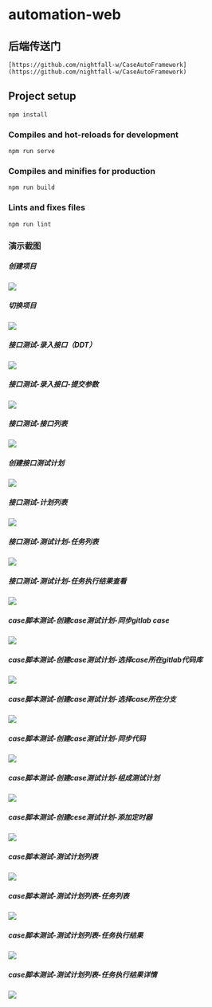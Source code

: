 # automation-web

## 后端传送门
```
[https://github.com/nightfall-w/CaseAutoFramework](https://github.com/nightfall-w/CaseAutoFramework)
```

## Project setup
```
npm install
```

### Compiles and hot-reloads for development
```
npm run serve
```

### Compiles and minifies for production
```
npm run build
```

### Lints and fixes files
```
npm run lint
```
### 演示截图
##### 创建项目
 ![](images-folder/创建编辑项目.jpg)
##### 切换项目
 ![](images-folder/切换项目.jpg)
##### 接口测试-录入接口（DDT）
![](images-folder/接口创建-DDT.jpg)
##### 接口测试-录入接口-提交参数
![](images-folder/接口创建提交表单数据.jpg)
##### 接口测试-接口列表
![](images-folder/接口列表.jpg)
##### 创建接口测试计划
![](images-folder/创建接口测试计划.jpg)
##### 接口测试-计划列表
![](images-folder/接口测试计划列表.jpg)
##### 接口测试-测试计划-任务列表
![](images-folder/触发接口测试计划-任务列表.jpg)
##### 接口测试-测试计划-任务执行结果查看
![](images-folder/接口计划执行结果查看.jpg)
##### case脚本测试-创建case测试计划-同步gitlab case
![](images-folder/同步gitlab的case.jpg)
##### case脚本测试-创建case测试计划-选择case所在gitlab代码库
![](images-folder/选择用户拥有的代码库列表.jpg)
##### case脚本测试-创建case测试计划-选择case所在分支
![](images-folder/选择case分支.jpg)
##### case脚本测试-创建case测试计划-同步代码
![](images-folder/同步进度完成后创建case计划.jpg)
##### case脚本测试-创建case测试计划-组成测试计划
![](images-folder/添加case组成测试计划.jpg)
##### case脚本测试-创建cese测试计划-添加定时器
![](images-folder/添加定时器.jpg)
##### case脚本测试-测试计划列表
![](images-folder/case脚本测试计划列表.jpg)
##### case脚本测试-测试计划列表-任务列表
![](images-folder/case任务列表.jpg)
##### case脚本测试-测试计划列表-任务执行结果
![](images-folder/case执行结果.jpg)
##### case脚本测试-测试计划列表-任务执行结果详情
![](images-folder/case结果的详情信息.jpg)
